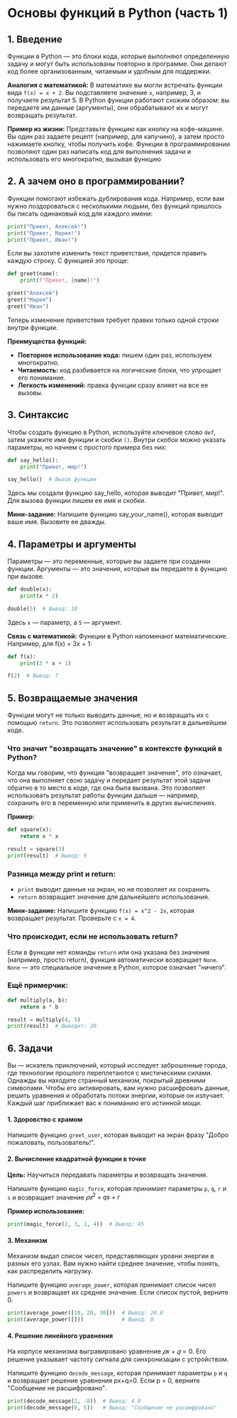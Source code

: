 # Основы функций в Python (часть 1)

## 1. Введение

Функции в Python — это блоки кода, которые выполняют определенную задачу и могут быть использованы повторно в программе. Они делают код более организованным, читаемым и удобным для поддержки.

**Аналогия с математикой:** В математике вы могли встречать функции вида `f(x) = x + 2`. Вы подставляете значение `x`, например, 3, и получаете результат 5. В Python функции работают схожим образом: вы передаете им данные (аргументы), они обрабатывают их и могут возвращать результат.

**Пример из жизни:** Представьте функцию как кнопку на кофе-машине. Вы один раз задаете рецепт (например, для капучино), а затем просто нажимаете кнопку, чтобы получить кофе. Функции в программировании позволяют один раз написать код для выполнения задачи и использовать его многократно, вызывая функцию

## 2. А зачем оно в программировании? 

Функции помогают избежать дублирования кода. Например, если вам нужно поздороваться с несколькими людьми, без функций пришлось бы писать одинаковый код для каждого имени:

```python
print("Привет, Алексей!")
print("Привет, Мария!")
print("Привет, Иван!")
```

Если вы захотите изменить текст приветствия, придется править каждую строку. С функцией это проще:

```python
def greet(name):
    print(f"Привет, {name}!")

greet("Алексей")
greet("Мария")
greet("Иван")
```

Теперь изменение приветствия требует правки только одной строки внутри функции.

**Преимущества функций:**

- **Повторное использование кода:** пишем один раз, используем многократно.
- **Читаемость:** код разбивается на логические блоки, что упрощает его понимание.
- **Легкость изменений:** правка функции сразу влияет на все ее вызовы.

## 3. Синтаксис
Чтобы создать функцию в Python, используйте ключевое слово `def`, затем укажите имя функции и скобки `()`. Внутри скобок можно указать параметры, но начнем с простого примера без них:

```python
def say_hello():
    print("Привет, мир!")

say_hello()  # Вызов функции
```

Здесь мы создали функцию say_hello, которая выводит "Привет, мир!". Для вызова функции пишем ее имя и скобки.

**Мини-задание:** Напишите функцию say_your_name(), которая выводит ваше имя. Вызовите ее дважды.

## 4. Параметры и аргументы

Параметры — это переменные, которые вы задаете при создании функции. Аргументы — это значения, которые вы передаете в функцию при вызове.

```python
def double(x):
    print(x * 2)

double(5)  # Вывод: 10
```

Здесь `x` — параметр, а `5` — аргумент.

**Связь с математикой:** Функции в Python напоминают математические. Например, для f(x) = 3x + 1:

```python
def f(x):
    print(3 * x + 1)

f(2)  # Вывод: 7
```

## 5. Возвращаемые значения

Функции могут не только выводить данные, но и возвращать их с помощью `return`. Это позволяет использовать результат в дальнейшем коде.

### Что значит "возвращать значение" в контексте функций в Python?
Когда мы говорим, что функция "возвращает значение", это означает, что она выполняет свою задачу и передает результат этой задачи обратно в то место в коде, где она была вызвана. Это позволяет использовать результат работы функции дальше — например, сохранить его в переменную или применить в других вычислениях.

**Пример:**

```python
def square(x):
    return x * x

result = square(3)
print(result)  # Вывод: 9
```

### Разница между print и return:

- `print` выводит данные на экран, но не позволяет их сохранить.
- `return` возвращает значение для дальнейшего использования.

**Мини-задание:** Напишите функцию `f(x) = x^2 - 2x`, которая возвращает результат. Проверьте с `x = 4`.

### Что происходит, если не использовать return?
Если в функции нет команды `return` или она указана без значения (например, просто return), функция автоматически возвращает `None`. `None` — это специальное значение в Python, которое означает "ничего".

### Ещё примерчик: 

```python
def multiply(a, b):
    return a * b

result = multiply(4, 5)
print(result)  # Выводит: 20
```

## 6. Задачи

Вы — искатель приключений, который исследует заброшенные города, где технологии прошлого переплетаются с мистическими силами. Однажды вы находите странный механизм, покрытый древними символами. Чтобы его активировать, вам нужно расшифровать данные, решить уравнения и обработать потоки энергии, которые он излучает. Каждый шаг приближает вас к пониманию его истинной мощи.

#### 1. Здоровство с храмом

Напишите функцию `greet_user`, которая выводит на экран фразу "Добро пожаловать, пользователь!".

#### 2. Вычисление квадратной функции в точке

**Цель:** Научиться передавать параметры и возвращать значения.

Напишите функцию `magic_force`, которая принимает параметры `p`, `q`, `r` и `s` и возвращает значение $𝑝𝑠^2+qs+r$

**Пример использования:**

```python
print(magic_force(2, 3, 1, 4))  # Вывод: 45
```

#### 3. Механизм

Механизм выдал список чисел, представляющих уровни энергии в разных его узлах. Вам нужно найти среднее значение, чтобы понять, как распределить нагрузку.

Напишите функцию `average_power`, которая принимает список чисел `powers` и возвращает их среднее значение. Если список пустой, верните 0.

```python
print(average_power([10, 20, 30]))  # Вывод: 20.0
print(average_power([]))            # Вывод: 0
```

#### 4. Решение линейного уравнения

На корпусе механизма выгравировано уравнение $𝑝x+𝑞=0$. Его решение указывает частоту сигнала для синхронизации с устройством.

Напишите функцию `decode_message`, которая принимает параметры `p` и `q` и возвращает решение уравнения px+q=0. Если p = 0, верните "Сообщение не расшифровано".

```python
print(decode_message(2, -8))  # Вывод: 4.0
print(decode_message(0, 5))   # Вывод: "Сообщение не расшифровано"
```

